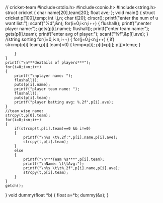 // cricket-team
#include<stdio.h>
#include<conio.h>
#include<string.h>
struct cricket
{
	char name[20],team[20];
	float ave;
};
void main()
{
	struct cricket p[100],temp;
	int i,j,n;
	char t[20];
	clrscr();
	printf("enter the num of u want list:");
	scanf("%d",&n);
	for(i=0;i<n;i++)
	{
		flushall();
		printf("\nenter player name:");
		gets(p[i].name);
		flushall();
		printf("enter team name:");
		gets(p[i].team);
		printf("enter avg of player:");
		scanf("%f",&p[i].ave);
	}
	//string sorting
       for(i=0;i<n;i++)
	{
		for(j=0;j<n;j++)
		{
		    if( strcmp(p[i].team,p[j].team)<0)
			{
			   temp=p[i];
			   p[i]=p[j];
			   p[j]=temp;
			}

		}
	}
	printf("\n***deatails of players***");
	for(i=0;i<n;i++)
	{
		printf("\nplayer name: ");
		flushall();
		puts(p[i].name);
		printf("player team name: ");
		flushall();
		puts(p[i].team);
		printf("player batting avg: %.2f",p[i].ave);
	}
	//team wise name:
	strcpy(t,p[0].team);
	for(i=0;i<n;i++)
	{
		if(strcmp(t,p[i].team)==0 && i!=0)
		{
			printf("\n%s \t%.2f:",p[i].name,p[i].ave);
			strcpy(t,p[i].team);
		}
		else
		{
			printf("\n***Team %s***",p[i].team);
			printf("\nName: \t\tAvg:");
			printf("\n%s \t\t%.2f",p[i].name,p[i].ave);
			strcpy(t,p[i].team);
		}
	}
	getch();
}
void dummy(float *b)
{
	float a=*b;
	dummy(&a);
}
